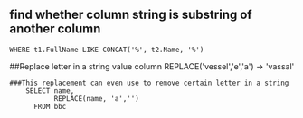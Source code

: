 ## find whether column string is substring of another column
	WHERE t1.FullName LIKE CONCAT('%', t2.Name, '%')
##Replace letter in a string value column
	REPLACE('vessel','e','a') -> 'vassal'
	
	###This replacement can even use to remove certain letter in a string
		SELECT name,
			   REPLACE(name, 'a','')
		  FROM bbc
